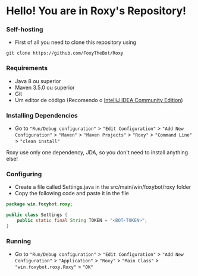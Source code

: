 # Hello! You are in Roxy's Repository!

### Self-hosting
 - First of all you need to clone this repository using
```shell
git clone https://github.com/FoxyTheBot/Roxy
```

### Requirements
- Java 8 ou superior
- Maven 3.5.0 ou superior
- Git
- Um editor de código (Recomendo o [IntelliJ IDEA Community Edition](https://www.jetbrains.com/idea/download/#section=windows))

### Installing Dependencies
- Go to `"Run/Debug configuration"` > `"Edit Configuration"` > `"Add New Configuration"` > `"Maven"` > `"Maven Projects"` > `"Roxy"` > `"Command Line"` > `"clean install"`

Roxy use only one dependency, JDA, so you don't need to install anything else!

### Configuring
- Create a file called Settings.java in the src/main/win/foxybot/roxy folder
- Copy the following code and paste it in the file


```java
package win.foxybot.roxy;

public class Settings {
    public static final String TOKEN = "<BOT-TOKEN>";
}

```

### Running
- Go to `"Run/Debug configuration"` > `"Edit Configuration"` > `"Add New Configuration"` > `"Application"` > `"Roxy"` > `"Main Class"` > `"win.foxybot.roxy.Roxy"` > `"OK"`